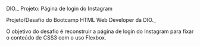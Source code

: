 DIO._ Projeto: Página de login do Instagram

Projeto/Desafio do Bootcamp HTML Web Developer da DIO._

O objetivo do desafio é reconstruir a página de login do Instagram para fixar o conteúdo de CSS3 com o uso Flexbox.
